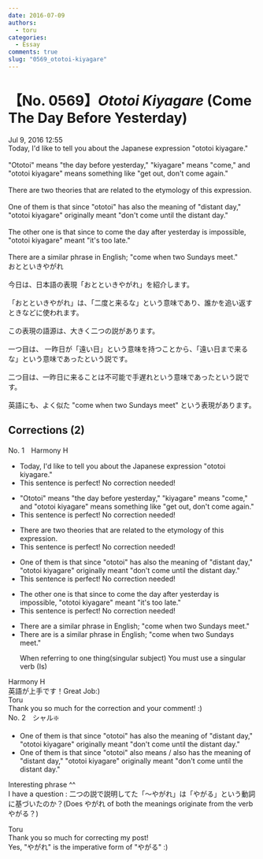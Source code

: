```yaml
---
date: 2016-07-09
authors:
  - toru
categories:
  - Essay
comments: true
slug: "0569_ototoi-kiyagare"
---
```


# 【No. 0569】<strong><em>Ototoi Kiyagare</strong></em> (Come The Day Before Yesterday)
<div class="date">Jul 9, 2016 12:55</div>
<div id="post"><div id="body_show_ori">
Today, I'd like to tell you about the Japanese expression "ototoi kiyagare."<br/><br/>"Ototoi" means "the day before yesterday," "kiyagare" means "come," and "ototoi kiyagare" means something like "get out, don't come again."<br/><br/>There are two theories that are related to the etymology of this expression.<br/><br/>One of them is that since "ototoi" has also the meaning of "distant day," "ototoi kiyagare" originally meant "don't come until the distant day."<br/><br/>The other one is that since to come the day after yesterday is impossible, "ototoi kiyagare" meant "it's too late."<br/><br/>There are a similar phrase in English; "come when two Sundays meet."
</div></div>

<!-- more -->

<div id="post_ja"><div id="body_show_mo">
おとといきやがれ<br/><br/>今日は、日本語の表現「おとといきやがれ」を紹介します。<br/><br/>「おとといきやがれ」は、「二度と来るな」という意味であり、誰かを追い返すときなどに使われます。<br/><br/>この表現の語源は、大きく二つの説があります。<br/><br/>一つ目は、 一昨日が「遠い日」という意味を持つことから、「遠い日まで来るな」という意味であったという説です。<br/><br/>二つ目は、一昨日に来ることは不可能で手遅れという意味であったという説です。<br/><br/>英語にも、よく似た "come when two Sundays meet" という表現があります。
</div></div>

## Corrections (2)
<div id="block"><div class="first_name"> No. 1　<span class="just_name">Harmony H</span></div><div id="block2">
<ul class="correction_field">
<li class="incorrect">Today, I'd like to tell you about the Japanese expression "ototoi kiyagare."</li>
<li class="corrected perfect">This sentence is perfect! No correction needed!</li>
</ul>
<ul class="correction_field">
<li class="incorrect">"Ototoi" means "the day before yesterday," "kiyagare" means "come," and "ototoi kiyagare" means something like "get out, don't come again."</li>
<li class="corrected perfect">This sentence is perfect! No correction needed!</li>
</ul>
<ul class="correction_field">
<li class="incorrect">There are two theories that are related to the etymology of this expression.</li>
<li class="corrected perfect">This sentence is perfect! No correction needed!</li>
</ul>
<ul class="correction_field">
<li class="incorrect">One of them is that since "ototoi" has also the meaning of "distant day," "ototoi kiyagare" originally meant "don't come until the distant day."</li>
<li class="corrected perfect">This sentence is perfect! No correction needed!</li>
</ul>
<ul class="correction_field">
<li class="incorrect">The other one is that since to come the day after yesterday is impossible, "ototoi kiyagare" meant "it's too late."</li>
<li class="corrected perfect">This sentence is perfect! No correction needed!</li>
</ul>
<ul class="correction_field">
<li class="incorrect">There are a similar phrase in English; "come when two Sundays meet."</li>
<li class="corrected correct">
There <span class="sline">are<span class="f_red"> is</span> </span>a similar phrase in English; "come when two Sundays meet."
<p class="correction_comment">When referring to one thing(singular subject) You must use a singular verb (Is)</p>
</li>
</ul>
</div><div class="name"><span class="just_name">Harmony H</span><br>
英語が上手です！Great Job:)
</div>
<div class="name"><span class="just_name">Toru</span><br>
Thank you so much for the correction and your comment! :)
</div>
</div>
<div id="block"><div class="first_name"> No. 2　<span class="just_name">シャル❇️</span></div><div id="block2">
<ul class="correction_field">
<li class="incorrect">One of them is that since "ototoi" has also the meaning of "distant day," "ototoi kiyagare" originally meant "don't come until the distant day."</li>
<li class="corrected correct">
One of them is that since "ototoi" also means / also has the meaning of "distant day," "ototoi kiyagare" originally meant "don't come until the distant day."
</li>
</ul>
<p class="comment_small">
 Interesting phrase ^^
 <br/>
 I have a question : 二つの説で説明してた「～やがれ」は「やがる」という動詞に基づいたのか？(Does やがれ of both the meanings originate from the verb やがる？)
</p>

</div><div class="name"><span class="just_name">Toru</span><br>
Thank you so much for correcting my post!<br/>Yes, "やがれ" is the imperative form of "やがる" :)
</div>
</div>
